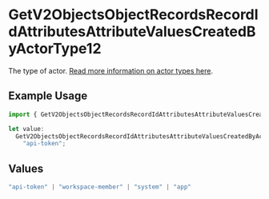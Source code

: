 # GetV2ObjectsObjectRecordsRecordIdAttributesAttributeValuesCreatedByActorType12

The type of actor. [Read more information on actor types here](/docs/actors).

## Example Usage

```typescript
import { GetV2ObjectsObjectRecordsRecordIdAttributesAttributeValuesCreatedByActorType12 } from "attio-js/models/operations/getv2objectsobjectrecordsrecordidattributesattributevalues.js";

let value:
  GetV2ObjectsObjectRecordsRecordIdAttributesAttributeValuesCreatedByActorType12 =
    "api-token";
```

## Values

```typescript
"api-token" | "workspace-member" | "system" | "app"
```
